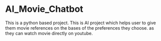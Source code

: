 # AI_Movie_Chatbot
This is a python based project. This is AI project which helps user to give them movie references on the bases of the preferences they choose. as they can watch movie directly on youtube.
